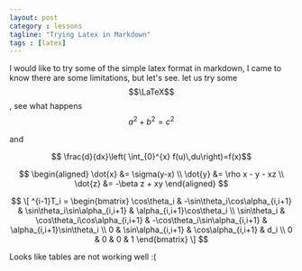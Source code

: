 ```yaml
---
layout: post
category : lessons
tagline: "Trying Latex in Markdown"
tags : [latex]
---
```

I would like to try some of the simple latex format in markdown, I came to know there are some limitations, but let's see.
let us try some $$\LaTeX$$, see what happens $$a^2 + b^2 = c^2$$ 

and 

$$ \frac{d}{dx}\left( \int_{0}^{x} f(u)\,du\right)=f(x)$$
<!--more-->

$$ 
\begin{aligned} \dot{x} &= \sigma(y-x) \\ 
\dot{y} &= \rho x - y - xz \\ 
\dot{z} &= -\beta z + xy \end{aligned} 
$$

$$
\[ ^{i-1}T_i = \begin{bmatrix} \cos\theta_i & -\sin\theta_i\cos\alpha_{i,i+1} & \sin\theta_i\sin\alpha_{i,i+1} & \alpha_{i,i+1}\cos\theta_i \\ \sin\theta_i & \cos\theta_i\cos\alpha_{i,i+1} & -\cos\theta_i\sin\alpha_{i,i+1} & \alpha_{i,i+1}\sin\theta_i \\ 0 & \sin\alpha_{i,i+1} & \cos\alpha_{i,i+1} & d_i \\ 0 & 0 & 0 & 1 \end{bmatrix} \]
$$

Looks like tables are not working well :(